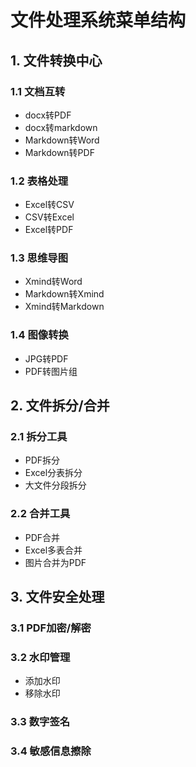 # 文件处理系统菜单结构

## 1. 文件转换中心

### 1.1 文档互转

- docx转PDF
- docx转markdown
- Markdown转Word
- Markdown转PDF

### 1.2 表格处理

- Excel转CSV
- CSV转Excel
- Excel转PDF

### 1.3 思维导图

- Xmind转Word
- Markdown转Xmind
- Xmind转Markdown

### 1.4 图像转换

- JPG转PDF
- PDF转图片组

## 2. 文件拆分/合并

### 2.1 拆分工具

- PDF拆分
- Excel分表拆分
- 大文件分段拆分

### 2.2 合并工具

- PDF合并
- Excel多表合并
- 图片合并为PDF

## 3. 文件安全处理

### 3.1 PDF加密/解密

### 3.2 水印管理

- 添加水印
- 移除水印

### 3.3 数字签名

### 3.4 敏感信息擦除
